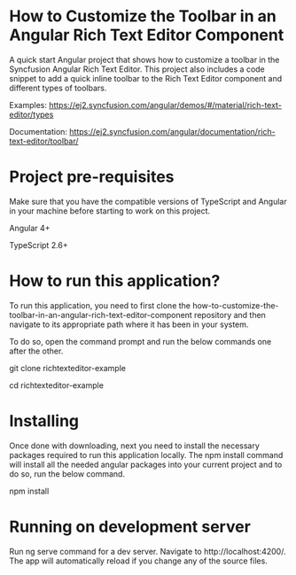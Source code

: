 # How to Customize the Toolbar in an Angular Rich Text Editor Component

A quick start Angular project that shows how to customize a toolbar in the Syncfusion Angular Rich Text Editor. This project also includes a code snippet to add a quick inline toolbar to the Rich Text Editor component and different types of toolbars.

Examples: https://ej2.syncfusion.com/angular/demos/#/material/rich-text-editor/types 
 
Documentation: https://ej2.syncfusion.com/angular/documentation/rich-text-editor/toolbar/ 


# Project pre-requisites

Make sure that you have the compatible versions of TypeScript and Angular in your machine before starting to work on this project.

Angular 4+

TypeScript 2.6+

# How to run this application?

To run this application, you need to first clone the how-to-customize-the-toolbar-in-an-angular-rich-text-editor-component repository and then navigate to its appropriate path where it has been in your system.

To do so, open the command prompt and run the below commands one after the other.

git clone  richtexteditor-example

cd richtexteditor-example

# Installing

Once done with downloading, next you need to install the necessary packages required to run this application locally. The npm install command will install all the needed angular packages into your current project and to do so, run the below command.

npm install

# Running on development server

Run ng serve command for a dev server. Navigate to http://localhost:4200/. The app will automatically reload if you change any of the source files.

